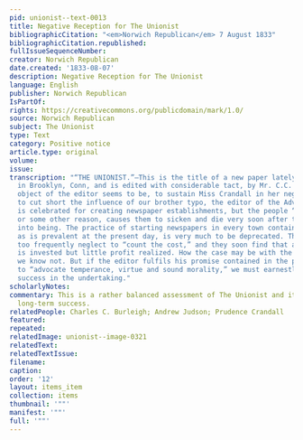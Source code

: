 ```yaml
---
pid: unionist--text-0013
title: Negative Reception for The Unionist
bibliographicCitation: "<em>Norwich Republican</em> 7 August 1833"
bibliographicCitation.republished: 
fullIssueSequenceNumber: 
creator: Norwich Republican
date.created: '1833-08-07'
description: Negative Reception for The Unionist
language: English
publisher: Norwich Republican
IsPartOf: 
rights: https://creativecommons.org/publicdomain/mark/1.0/
source: Norwich Republican
subject: The Unionist
type: Text
category: Positive notice
article.type: original
volume: 
issue: 
transcription: "“THE UNIONIST.”—This is the title of a new paper lately established
  in Brooklyn, Conn, and is edited with considerable tact, by Mr. C.C. Burleigh. The
  object of the editor seems to be, to sustain Miss Crandall in her negro business,—and
  to cut short the influence of our brother typo, the editor of the Advertiser. Brooklyn
  is celebrated for creating newspaper establishments, but the people “don’t take,”
  or some other reason, causes them to sicken and die very soon after they are brought
  into being. The practice of starting newspapers in every town containing 500 inhabitants,
  as is prevalent at the present day, is very much to be deprecated. The projectors
  too frequently neglect to “count the cost,” and they soon find that a large amount
  is invested but little profit realized. How the case may be with the “Unionist,”
  we know not. But if the editor fulfils his promise contained in the prospectus,
  to “advocate temperance, virtue and sound morality,” we must earnestly wish him
  success in the undertaking."
scholarlyNotes: 
commentary: This is a rather balanced assessment of The Unionist and its chances for
  long-term success.
relatedPeople: Charles C. Burleigh; Andrew Judson; Prudence Crandall
featured: 
repeated: 
relatedImage: unionist--image-0321
relatedText: 
relatedTextIssue: 
filename: 
caption: 
order: '12'
layout: items_item
collection: items
thumbnail: '""'
manifest: '""'
full: '""'
---
```

